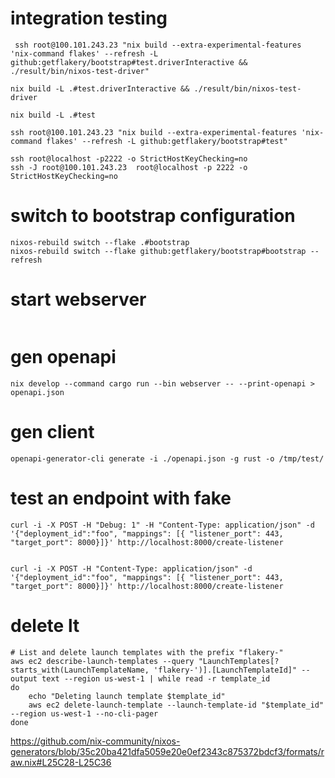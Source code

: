 # integration testing 
```
 ssh root@100.101.243.23 "nix build --extra-experimental-features 'nix-command flakes' --refresh -L github:getflakery/bootstrap#test.driverInteractive && ./result/bin/nixos-test-driver"
 
nix build -L .#test.driverInteractive && ./result/bin/nixos-test-driver

nix build -L .#test

ssh root@100.101.243.23 "nix build --extra-experimental-features 'nix-command flakes' --refresh -L github:getflakery/bootstrap#test"
```

```
ssh root@localhost -p2222 -o StrictHostKeyChecking=no
ssh -J root@100.101.243.23  root@localhost -p 2222 -o StrictHostKeyChecking=no    
```

# switch to bootstrap configuration
```
nixos-rebuild switch --flake .#bootstrap
nixos-rebuild switch --flake github:getflakery/bootstrap#bootstrap --refresh

```

# start webserver 

```

```

# gen openapi 
```
nix develop --command cargo run --bin webserver -- --print-openapi > openapi.json
```

# gen client
```
openapi-generator-cli generate -i ./openapi.json -g rust -o /tmp/test/ 
```

# test an endpoint with fake 
```
curl -i -X POST -H "Debug: 1" -H "Content-Type: application/json" -d '{"deployment_id":"foo", "mappings": [{ "listener_port": 443,  "target_port": 8000}]}' http://localhost:8000/create-listener


curl -i -X POST -H "Content-Type: application/json" -d '{"deployment_id":"foo", "mappings": [{ "listener_port": 443,  "target_port": 8000}]}' http://localhost:8000/create-listener

```

# delete lt

```
# List and delete launch templates with the prefix "flakery-"
aws ec2 describe-launch-templates --query "LaunchTemplates[?starts_with(LaunchTemplateName, 'flakery-')].[LaunchTemplateId]" --output text --region us-west-1 | while read -r template_id
do
    echo "Deleting launch template $template_id"
    aws ec2 delete-launch-template --launch-template-id "$template_id" --region us-west-1 --no-cli-pager
done
```


https://github.com/nix-community/nixos-generators/blob/35c20ba421dfa5059e20e0ef2343c875372bdcf3/formats/raw.nix#L25C28-L25C36